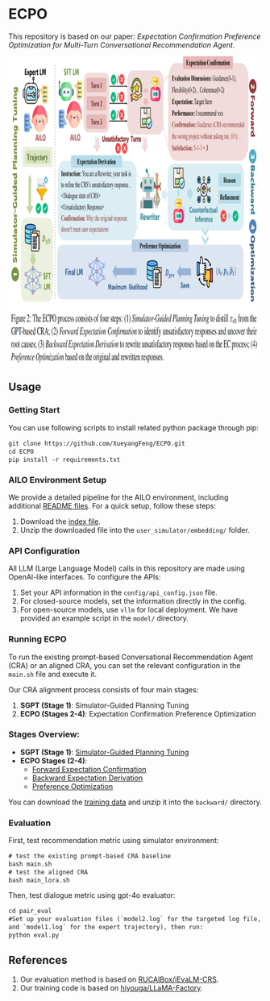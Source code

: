 # **ECPO**
This repository is based on our paper: *Expectation Confirmation Preference Optimization for Multi-Turn Conversational Recommendation Agent*.

<div  align="center">    
<img src="./pic/ecpo.png" width = "1000" height = "615" alt="pic" align=center />
</div>


## Usage
### Getting Start
You can use following scripts to install related python package through pip:
```
git clone https://github.com/XueyangFeng/ECPO.git
cd ECPO
pip install -r requirements.txt
```


### **AILO Environment Setup**

We provide a detailed pipeline for the AILO environment, including additional [README files](./user_simulator/readme.md). For a quick setup, follow these steps:

1. Download the [index file](https://drive.google.com/file/d/1P6QkUrikHnwxNov0fUY3SxWQkl1qve0O/view?usp=drive_link).
2. Unzip the downloaded file into the `user_simulator/embedding/` folder.

### **API Configuration**
All LLM (Large Language Model) calls in this repository are made using OpenAI-like interfaces. To configure the APIs:

1. Set your API information in the `config/api_config.json` file.
2. For closed-source models, set the information directly in the config.
3. For open-source models, use `vllm` for local deployment. We have provided an example script in the `model/` directory.


### **Running ECPO**

To run the existing prompt-based Conversational Recommendation Agent (CRA) or an aligned CRA, you can set the relevant configuration in the `main.sh` file and execute it.

Our CRA alignment process consists of four main stages:
1. **SGPT (Stage 1)**: Simulator-Guided Planning Tuning
2. **ECPO (Stages 2-4)**: Expectation Confirmation Preference Optimization

### **Stages Overview:**
- **SGPT (Stage 1)**: [Simulator-Guided Planning Tuning](backward/Book/sft)
- **ECPO Stages (2-4)**:
  - [Forward Expectation Confirmation](forward/)
  - [Backward Expectation Derivation](backward/Book/ecpo)
  - [Preference Optimization](LLaMA-Factory/ecpo)

You can download the [training data](https://drive.google.com/file/d/16GfbEscRzd_OZOoR6vRSysPISnIJ0O2a/view?usp=sharing) and unzip it into the `backward/` directory.

### Evaluation

First, test recommendation metric using simulator environment:
```
# test the existing prompt-based CRA baseline
bash main.sh
# test the aligned CRA
bash main_lora.sh
```

Then, test dialogue metric using gpt-4o evaluator:
```
cd pair_eval
#Set up your evaluation files (`model2.log` for the targeted log file, and `model1.log` for the expert trajectory), then run:
python eval.py
```


## References
1. Our evaluation method is based on [RUCAIBox/iEvaLM-CRS](https://github.com/RUCAIBox/iEvaLM-CRS).
2. Our training code is based on [hiyouga/LLaMA-Factory](https://github.com/hiyouga/LLaMA-Factory).


